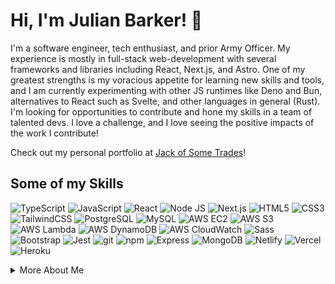 # Hi, I'm Julian Barker! 👋

I'm a software engineer, tech enthusiast, and prior Army Officer. My experience is mostly in full-stack web-development with several frameworks and libraries including React, Next.js, and Astro. One of my greatest strengths is my voracious appetite for learning new skills and tools, and I am currently experimenting with other JS runtimes like Deno and Bun, alternatives to React such as Svelte, and other languages in general (Rust). I'm looking for opportunities to contribute and hone my skills in a team of talented devs. I love a challenge, and I love seeing the positive impacts of the work I contribute!

Check out my personal portfolio at [Jack of Some Trades](https://julianbarker.dev)!

## Some of my Skills
<p>
  <img alt="TypeScript" src="https://img.shields.io/badge/-TypeScript-94001f?style=flat-square&logo=typescript&logoColor=white" />
  <img alt="JavaScript" src="https://img.shields.io/badge/-JavaScript-901516?style=flat-square&logo=javascript&logoColor=white" />
  <img alt="React" src="https://img.shields.io/badge/-React-8b210c?style=flat-square&logo=react&logoColor=white" />
  <img alt="Node JS" src="https://img.shields.io/badge/-NodeJS-852a02?style=flat-square&logo=Node.js&logoColor=white" />
  <img alt="Next.js" src="https://img.shields.io/badge/-NextJS-7f3200?style=flat-square&logo=nextjs&logoColor=white" />
  <img alt="HTML5" src="https://img.shields.io/badge/-HTML5-793900?style=flat-square&logo=html5&logoColor=white" />
  <img alt="CSS3" src="https://img.shields.io/badge/-CSS3-723e00?style=flat-square&logo=css3&logoColor=white" />
  <img alt="TailwindCSS" src="https://img.shields.io/badge/-TailwindCSS-6b4300?style=flat-square&logo=tailwindcss&logoColor=white" />
  <img alt="PostgreSQL" src="https://img.shields.io/badge/-PostgreSQL-644800?style=flat-square&logo=postgresql&logoColor=white" />
  <img alt="MySQL" src="https://img.shields.io/badge/-MySQL-5d4b00?style=flat-square&logo=mysql&logoColor=white" />
  <img alt="AWS EC2" src="https://img.shields.io/badge/-AmazonEC2-564f00?style=flat-square&logo=amazonec2&logoColor=white" />
  <img alt="AWS S3" src="https://img.shields.io/badge/-AmazonS3-4f5100?style=flat-square&logo=amazons3&logoColor=white" />
  <img alt="AWS Lambda" src="https://img.shields.io/badge/-Lambda-485403?style=flat-square&logo=amazonlambda&logoColor=white" />
  <img alt="AWS DynamoDB" src="https://img.shields.io/badge/-DynamoDB-41560d?style=flat-square&logo=amazondynamodb&logoColor=white" />
  <img alt="AWS CloudWatch" src="https://img.shields.io/badge/-CloudWatch-3a5817?style=flat-square&logo=amazoncloudwatch&logoColor=white" />
  <img alt="Sass" src="https://img.shields.io/badge/-Sass-335a20?style=flat-square&logo=sass&logoColor=white" />
  <img alt="Bootstrap" src="https://img.shields.io/badge/-Bootstrap-2b5b29?style=flat-square&logo=bootstrap&logoColor=white" />
  <img alt="Jest" src="https://img.shields.io/badge/-Jest-245c31?style=flat-square&logo=react&logoColor=white" />
  <img alt="git" src="https://img.shields.io/badge/-Git-1c5d39?style=flat-square&logo=git&logoColor=white" />
  <img alt="npm" src="https://img.shields.io/badge/-NPM-135e40?style=flat-square&logo=npm&logoColor=white" />
  <img alt="Express" src="https://img.shields.io/badge/-Express-085f47?style=flat-square&logo=express&logoColor=white" /> 
  <img alt="MongoDB" src="https://img.shields.io/badge/-MongoDB-005f4e?style=flat-square&logo=mongodb&logoColor=white" />
  <img alt="Netlify" src="https://img.shields.io/badge/-Netlify-006054?style=flat-square&logo=netlify&logoColor=white" />
  <img alt="Vercel" src="https://img.shields.io/badge/-Vercel-00605a?style=flat-square&logo=vercel&logoColor=white" />
  <img alt="Heroku" src="https://img.shields.io/badge/-Heroku-00605f?style=flat-square&logo=heroku&logoColor=white" />
</p>

<details>
<summary>More About Me</summary>

I grew up in southwest Connecticut with my parents and brother. I was always interested in technology and science, but never broke into the self-taught coder life in my youth. After high school, I attended the United States Military Academy, through which I commissioned in 2016 as an Infantry Officer in the US Army, also earning my Bachelors of Science in electrical engineering. I graduated the US Army Ranger School in 2017 and spent the following 5 years in various leadership roles that taught me a lot about leading teams of people, managing valuable resources, and budgeting the most precious commodity of all: time. 

In my free time, I love to be outdoors, and have recently taken to hunting. Though it's something that never interested me until recently, I've found it fosters a deep connection with nature and the wilderness, while also engaging me both mentally and physically. I also love to surf, SCUBA dive, climb, hike, camp, and more.

  </details>




<!---
julian-barker/julian-barker is a ✨ special ✨ repository because its `README.md` (this file) appears on your GitHub profile.
You can click the Preview link to take a look at your changes.
--->
